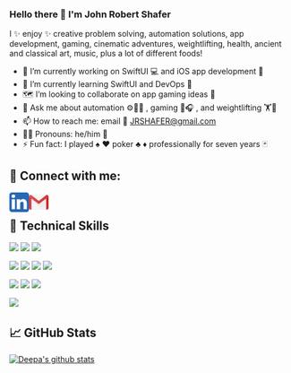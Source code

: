 <!--

Feel free to use my profile as a template. Cheers!

-->

### Hello there 👋 I'm **John Robert Shafer**
I ✨ enjoy ✨ creative problem solving, automation solutions, app development, gaming, cinematic adventures, weightlifting, health, ancient and classical art, music, plus a lot of different foods!

- 🔭 I’m currently working on SwiftUI 💻 and iOS app development 📳 
- 🌱 I’m currently learning SwiftUI and DevOps 🤖
- 🗺️ I’m looking to collaborate on app gaming ideas 🎲
- 💬 Ask me about automation ⚙️👩‍💻 , gaming 👾🎧 , and weightlifting 🏋️🥦
- 📫 How to reach me: email 📧 JRSHAFER@gmail.com
- 👨‍🚀 Pronouns: he/him 🕺
- ⚡ Fun fact: I played ♠️ ♥️ poker ♣️ ♦️ professionally for seven years 🃏


## 🤝 Connect with me:

<a href="https://www.linkedin.com/in/johnrobertshafer/"><img align="left" src="https://raw.githubusercontent.com/deepajarout/deepajarout/main/5296501_linkedin_network_linkedin logo_icon.png" alt="John Robert Shafer | LinkedIn" width="35px"/></a>

<a href="mailto:jrshafer@gmail.com"><img align="left" src="https://raw.githubusercontent.com/deepajarout/deepajarout/main/2993691_brand_brands_gmail_logo_logos_icon.png" alt="John Robert Shafer | Gmail" width="35px"/></a>

</br>

## 💼 Technical Skills

![](https://img.shields.io/badge/Code-Java-informational?style=flat&logo=openjdk&color=ED8B00&logoColor=ED8B00)
![](https://img.shields.io/badge/Code-Swift-informational?style=flat&logo=Swift&labelColor=lightgray&color=F05138&logoColor=F05138)
![](https://img.shields.io/badge/Code-python-informational?style=flat&logo=python&color=3776AB&logoColor=FFDF5A)

![](https://img.shields.io/badge/Tools-Xcode-informational?style=flat&logo=XCode&labelColor=lightgray&color=147EFB&logoColor=147EFB)
![](https://img.shields.io/badge/Tools-Figma-informational?style=flat&logo=Figma&color=F24E1E)
![](https://img.shields.io/badge/Tools-Git-informational?style=flat&logo=Git&color=F05032)
![](https://img.shields.io/badge/Tools-GitHub-informational?style=flat&logo=GitHub&color=181717)

![](https://img.shields.io/badge/TestingTools-pytest-informational?style=flat&logo=pytest)
![](https://img.shields.io/badge/TestingTools-Jenkins-informational?style=flat&logo=Jenkins&labelColor=lightgray&color=D24939&logoColor=D24939)
![](https://img.shields.io/badge/TestingTools-githubactions-informational?style=flat&logo=githubactions)

![](https://img.shields.io/badge/Platform-docker-informational?style=flat&logo=Docker&color=1D63ED&logoColor=1D63ED)

## 📈 GitHub Stats 

[![Deepa's github stats](https://github-readme-stats.vercel.app/api?username=gitjrs)](https://github.com/GitJRS)


